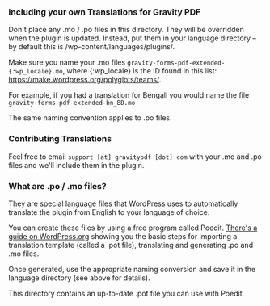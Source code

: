 ### Including your own Translations for Gravity PDF

Don't place any .mo / .po files in this directory. They will be overridden when the plugin is updated. 
Instead, put them in your language directory – by default this is /wp-content/languages/plugins/. 

Make sure you name your .mo files `gravity-forms-pdf-extended-{:wp_locale}.mo`, where {:wp_locale} is the ID found 
 in this list: https://make.wordpress.org/polyglots/teams/. 
 
For example, if you had a translation for Bengali you would name the file `gravity-forms-pdf-extended-bn_BD.mo`
 
The same naming convention applies to .po files.

### Contributing Translations

Feel free to email `support [at] gravitypdf [dot] com` with your .mo and .po files and we'll include them in the plugin.

### What are .po / .mo files?

They are special language files that WordPress uses to automatically translate the plugin from English to your language of choice.

You can create these files by using a free program called Poedit. [There's a guide on WordPress.org](https://make.wordpress.org/polyglots/handbook/tools/poedit)
showing you the basic steps for importing a translation template (called a .pot file), translating and generating .po and .mo files.

Once generated, use the appropriate naming conversion and save it in the language directory (see above for details).

This directory contains an up-to-date .pot file you can use with Poedit. 

